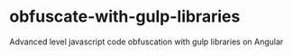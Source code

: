 # obfuscate-with-gulp-libraries
Advanced level javascript code obfuscation with gulp libraries on Angular
